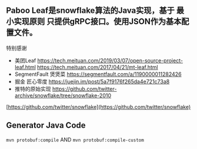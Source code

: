 ## Paboo Leaf是snowflake算法的Java实现，基于 **最小实现原则** 只提供gRPC接口。使用JSON作为基本配置文件。
特别感谢
 - 美团Leaf https://tech.meituan.com/2019/03/07/open-source-project-leaf.html https://tech.meituan.com/2017/04/21/mt-leaf.html
 - SegmentFault 煲煲菜 https://segmentfault.com/a/1190000011282426
 - 掘金 匠心零度 https://juejin.im/post/5a7f9176f265da4e721c73a8
 - 推特的原始实现 https://github.com/twitter-archive/snowflake/tree/snowflake-2010
 
[https://github.com/twitter/snowflake](https://github.com/twitter/snowflake) 

## Generator Java Code

`mvn protobuf:compile` AND `mvn protobuf:compile-custom`
